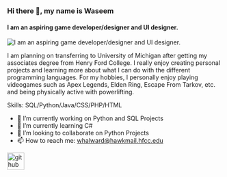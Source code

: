  ### Hi there 👋, my name is Waseem
#### I am  an aspiring game developer/designer and UI designer.
![I am  an aspiring game developer/designer and UI designer.](https://thumbor.thedailymeal.com/CfB3tUHKb7Sn_Jsf0U0RjvKUzXI=/870x565/filters:focal(1095x1047:1096x1048)/https://www.theactivetimes.com/sites/default/files/2020/01/16/iStock-1060517676_1_.jpg)

I am planning on transferring to University of Michigan after getting my associates degree from Henry Ford College. I really enjoy creating personal projects and learning more about what I can do with the different programming languages. For my hobbies, I personally enjoy playing videogames such as Apex Legends, Elden Ring, Escape From Tarkov, etc. and being  physically active with powerlifting.

Skills: SQL/Python/Java/CSS/PHP/HTML

- 🔭 I’m currently working on Python and SQL Projects 
- 🌱 I’m currently learning C# 
- 👯 I’m looking to collaborate on Python Projects 
- 📫 How to reach me: whalward@hawkmail.hfcc.edu 


[<img src='https://cdn.jsdelivr.net/npm/simple-icons@3.0.1/icons/github.svg' alt='github' height='40'>](https://github.com/whalward)  
